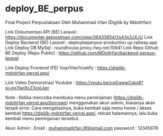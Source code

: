 # deploy_BE_perpus

Final Project Perpustakaan Oleh Muhammad Irfan
(Digilib by MdotIrfan)

Link Dokumentasi API (BE) Laravel : https://documenter.getpostman.com/view/36433654/2sA3s3JXJU
Link Deploy Backend (BE) Laravel : deploybeperpus-production.up.railway.app
Link Deploy DB MySql : roundhouse.proxy.rlwy.net:10941
Link Repo Github BE Deploy (Repo Public) : https://github.com/MDotIrfan/backend-perpus-laravel

Link Deploy Frontend (FE) Vue/Vite/Vuetify : https://digilib-mdotirfan.vercel.app/

Link Video Demonstrasi Youtube : https://youtu.be/cpGgwwCsks8?si=ey7IwlXcZ3osLker

Note :
Ketika mencoba membuka menu peminjaman (https://digilib-mdotirfan.vercel.app/borrows) menggunakan akun admin, biasanya akan terjadi error.
Cara mengatasinya, buka kembali saja menu home / akses kembali https://digilib-mdotirfan.vercel.app/, reload halamannya, lalu buka kembali menu peminjaman tersebut.

Akun Admin :
Email : muhammadirfan.9f@gmail.com
password : 12345678
